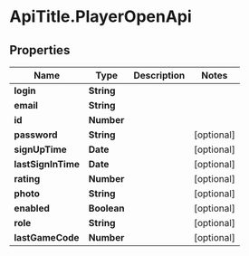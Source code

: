 # ApiTitle.PlayerOpenApi

## Properties

Name | Type | Description | Notes
------------ | ------------- | ------------- | -------------
**login** | **String** |  | 
**email** | **String** |  | 
**id** | **Number** |  | 
**password** | **String** |  | [optional] 
**signUpTime** | **Date** |  | [optional] 
**lastSignInTime** | **Date** |  | [optional] 
**rating** | **Number** |  | [optional] 
**photo** | **String** |  | [optional] 
**enabled** | **Boolean** |  | [optional] 
**role** | **String** |  | [optional] 
**lastGameCode** | **Number** |  | [optional] 


